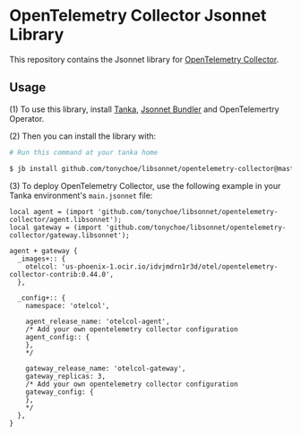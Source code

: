 # OpenTelemetry Collector Jsonnet Library

This repository contains the Jsonnet library for [OpenTelemetry Collector](https://github.com/open-telemetry/opentelemetry-collector).

## Usage

(1) To use this library, install [Tanka](https://tanka.dev/), [Jsonnet Bundler](https://tanka.dev/install#jsonnet-bundler) and OpenTelemertry Operator.

(2) Then you can install the library with:

```bash
# Run this command at your tanka home

$ jb install github.com/tonychoe/libsonnet/opentelemetry-collector@master
```

(3) To deploy OpenTelemetry Collector, use the following example in your Tanka environment's `main.jsonnet` file:

```jsonnet
local agent = (import 'github.com/tonychoe/libsonnet/opentelemetry-collector/agent.libsonnet');
local gateway = (import 'github.com/tonychoe/libsonnet/opentelemetry-collector/gateway.libsonnet');

agent + gateway {
  _images+:: {
    otelcol: 'us-phoenix-1.ocir.io/idvjmdrn1r3d/otel/opentelemetry-collector-contrib:0.44.0',
  },

  _config+:: {
    namespace: 'otelcol',

    agent_release_name: 'otelcol-agent',
    /* Add your own opentelemetry collector configuration
    agent_config:: {
    },
    */

    gateway_release_name: 'otelcol-gateway',
    gateway_replicas: 3,
    /* Add your own opentelemetry collector configuration
    gateway_config: {
    },
    */
  },
}
